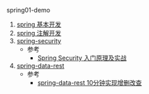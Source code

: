 spring01-demo
1. [spring 基本开发](spring-basic/)
1. [spring 注解开发](spring-annotation/)
1. [spring-security](spring-security)
    * 参考
      - [Spring Security 入门原理及实战](https://www.cnblogs.com/demingblog/p/10874753.html)
1. [spring-data-rest](spring-data-rest)
    * 参考
      - [spring-data-rest 10分钟实现增删改查](https://www.cnblogs.com/demingblog/p/10599134.html)
